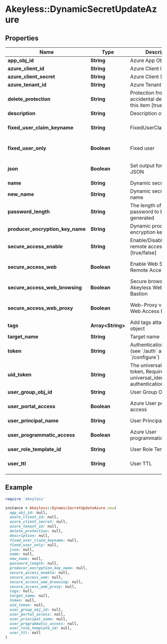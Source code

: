# Akeyless::DynamicSecretUpdateAzure

## Properties

| Name | Type | Description | Notes |
| ---- | ---- | ----------- | ----- |
| **app_obj_id** | **String** | Azure App Object Id | [optional] |
| **azure_client_id** | **String** | Azure Client ID | [optional] |
| **azure_client_secret** | **String** | Azure Client Secret | [optional] |
| **azure_tenant_id** | **String** | Azure Tenant ID | [optional] |
| **delete_protection** | **String** | Protection from accidental deletion of this item [true/false] | [optional] |
| **description** | **String** | Description of the object | [optional] |
| **fixed_user_claim_keyname** | **String** | FixedUserClaimKeyname | [optional][default to &#39;false&#39;] |
| **fixed_user_only** | **Boolean** | Fixed user | [optional][default to false] |
| **json** | **Boolean** | Set output format to JSON | [optional][default to false] |
| **name** | **String** | Dynamic secret name |  |
| **new_name** | **String** | Dynamic secret new name | [optional] |
| **password_length** | **String** | The length of the password to be generated | [optional] |
| **producer_encryption_key_name** | **String** | Dynamic producer encryption key | [optional] |
| **secure_access_enable** | **String** | Enable/Disable secure remote access [true/false] | [optional] |
| **secure_access_web** | **Boolean** | Enable Web Secure Remote Access | [optional][default to true] |
| **secure_access_web_browsing** | **Boolean** | Secure browser via Akeyless Web Access Bastion | [optional][default to false] |
| **secure_access_web_proxy** | **Boolean** | Web-Proxy via Akeyless Web Access Bastion | [optional][default to false] |
| **tags** | **Array&lt;String&gt;** | Add tags attached to this object | [optional] |
| **target_name** | **String** | Target name | [optional] |
| **token** | **String** | Authentication token (see &#x60;/auth&#x60; and &#x60;/configure&#x60;) | [optional] |
| **uid_token** | **String** | The universal identity token, Required only for universal_identity authentication | [optional] |
| **user_group_obj_id** | **String** | User Group Object Id | [optional] |
| **user_portal_access** | **Boolean** | Azure User portal access | [optional][default to false] |
| **user_principal_name** | **String** | User Principal Name | [optional] |
| **user_programmatic_access** | **Boolean** | Azure User programmatic access | [optional][default to false] |
| **user_role_template_id** | **String** | User Role Template Id | [optional] |
| **user_ttl** | **String** | User TTL | [optional][default to &#39;60m&#39;] |

## Example

```ruby
require 'akeyless'

instance = Akeyless::DynamicSecretUpdateAzure.new(
  app_obj_id: null,
  azure_client_id: null,
  azure_client_secret: null,
  azure_tenant_id: null,
  delete_protection: null,
  description: null,
  fixed_user_claim_keyname: null,
  fixed_user_only: null,
  json: null,
  name: null,
  new_name: null,
  password_length: null,
  producer_encryption_key_name: null,
  secure_access_enable: null,
  secure_access_web: null,
  secure_access_web_browsing: null,
  secure_access_web_proxy: null,
  tags: null,
  target_name: null,
  token: null,
  uid_token: null,
  user_group_obj_id: null,
  user_portal_access: null,
  user_principal_name: null,
  user_programmatic_access: null,
  user_role_template_id: null,
  user_ttl: null
)
```

